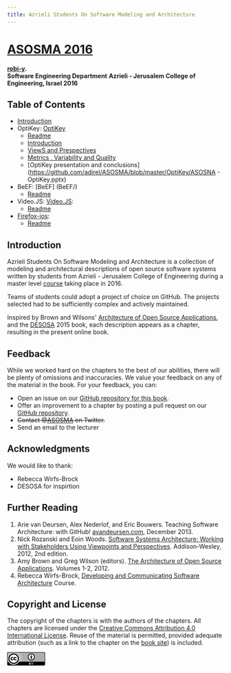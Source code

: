 ```yaml
---
title: Azrieli Students On Software Modeling and Architecture
---
```


# [ASOSMA 2016][ASOSMA.io]

**[robi-y].**<br/>
**Software Engineering Department**
**Azrieli - Jerusalem College of Engineering, Israel 2016**

[robi-y]: https://github.com/robi-y

## Table of Contents

* [Introduction](#Introduction)
* OptiKey: [OptiKey](OptiKey/)
  * [Readme](OptiKey/README.md)  
  * [Introduction](OptiKey/Introduction.md)
  * [ViewS and Prespectives](OptiKey/viewsandprespectives.md)
  * [Metrics , Variability and Quality](https://github.com/adirel/ASOSMA/blob/master/OptiKey/MetricsVariabilityQuality.md)
  * [OptiKey presentation and conclusions](https://github.com/adirel/ASOSMA/blob/master/OptiKey/ASOSNA - OptiKey.pptx)
* BeEF: [BeEF] (BeEF/)
  * [Readme](BeEF/Readme.md)
* Video.JS: [Video.JS](VideoJs/):
  * [Readme](VideoJs/README.md)
* [Firefox-ios](firefox-ios):
  * [Readme](firefox-ios/README.md)  

## Introduction

Azrieli Students On Software Modeling and Architecture is a collection of modeling and architectural descriptions of open source software systems written by students from Azrieli - Jerusalem College of Engineering during a master level [course][sw-modeling-2016b] taking place in 2016.

[sw-modeling-2016b]: https://github.com/jce-il/sw-modeling-2016b

Teams of students could adopt a project of choice on GitHub. The projects selected had to be sufficiently complex and actively maintained.

Inspired by Brown and Wilsons' [Architecture of Open Source Applications][aosa], and the [DESOSA] 2015 book, each description appears as a chapter, resulting in the present online book.

[desosa]: http://delftswa.github.io/

<!--
## Recurring Themes

## First-Hand Experience
-->

## Feedback

While we worked hard on the chapters to the best of our abilities, there will be plenty of omissions and inaccuracies.
We value your feedback on any of the material in the book. For your feedback, you can:

* Open an issue on our [GitHub repository for this book][ASOSMA].
* Offer an improvement to a chapter by posting a pull request on our [GitHub repository][ASOSMA].
* ~~Contact @[ASOSMA][ASOSMA.tw] on Twitter.~~
* Send an email to the lecturer

[ASOSMA]: https://www.github.com/jce-il/ASOSMA
[ASOSMA.io]: http://jce-il.github.io/ASOSMA/README.html
[ASOSMA.tw]: https://twitter.com/ASOSMA


## Acknowledgments

We would like to thank:

* Rebecca Wirfs-Brock
* DESOSA for inspirtion


## Further Reading

1. Arie van Deursen, Alex Nederlof, and Eric Bouwers. Teaching Software Architecture: with GitHub! [avandeursen.com][teaching-swa], December 2013.
1. Nick Rozanski and Eoin Woods. [Software Systems Architecture: Working with Stakeholders Using Viewpoints and Perspectives][rw]. Addison-Wesley, 2012, 2nd edition.
1. Amy Brown and Greg Wilson (editors). [The Architecture of Open Source Applications][aosa]. Volumes 1-2, 2012.
1. Rebecca Wirfs-Brock, [Developing and Communicating Software Architecture][dcsa] Course.

[teaching-swa]: http://avandeursen.com/2013/12/30/teaching-software-architecture-with-github/
[rw]: http://www.viewpoints-and-perspectives.info/
[aosa]: http://aosabook.org/
[dcsa]: http://wirfs-brock.com/developing_comm_arch.html


## Copyright and License

The copyright of the chapters is with the authors of the chapters. All chapters are licensed under the [Creative Commons Attribution 4.0 International License][cc-by].
Reuse of the material is permitted, provided adequate attribution (such as a link to the chapter on the [book site][ASOSMA.io]) is included.


[![Creative Commons](cc-by.png)][cc-by]

[cc-by]: http://creativecommons.org/licenses/by/4.0/
